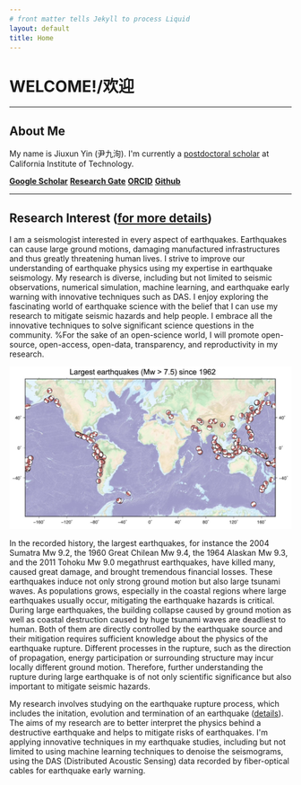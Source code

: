 ```yaml
---
# front matter tells Jekyll to process Liquid
layout: default
title: Home
---
```




# WELCOME!/欢迎
----

## About Me
My name is Jiuxun Yin (尹九洵). I'm currently a [postdoctoral scholar](http://www.seismolab.caltech.edu/yin_j.html) at California Institute of Technology.

[**Google Scholar**](https://scholar.google.com/citations?user=MongEqQAAAAJ&hl=en&oi=sra) 
[**Research Gate**](https://www.researchgate.net/profile/Jiuxun_Yin) 
[**ORCID**](https://orcid.org/0000-0003-0641-5680)
[**Github**](https://github.com/yinjiuxun)

----

## Research Interest ([for more details](/pages/research.html))
I am a seismologist interested in every aspect of earthquakes. Earthquakes can cause large ground motions, damaging manufactured infrastructures and thus greatly threatening human lives. I strive to improve our understanding of earthquake physics using my expertise in earthquake seismology. My research is diverse, including but not limited to seismic observations, numerical simulation, machine learning, and earthquake early warning with innovative techniques such as DAS. I enjoy exploring the fascinating world of earthquake science with the belief that I can use my research to mitigate seismic hazards and help people. I embrace all the innovative techniques to solve significant science questions in the community. %For the sake of an open-science world, I will promote open-source, open-access, open-data, transparency, and reproductivity in my research.

![large earthquakes (>7.5) since 1962](/assets/large_earthquakes.jpg)

In the recorded history, the largest earthquakes, for instance the 2004 Sumatra Mw 9.2, the 1960 Great Chilean Mw 9.4, the 1964 Alaskan Mw 9.3, and the 2011 Tohoku Mw 9.0 megathrust earthquakes, have killed many, caused great damage, and brought tremendous financial losses. These earthquakes induce not only strong ground motion but also large tsunami waves. As populations grows, especially in the coastal regions where large earthquakes usually occur, mitigating the earthquake hazards is critical. During large earthquakes, the building collapse caused by ground motion as well as coastal destruction caused by huge tsunami waves are deadliest to human. Both of them are directly controlled by the earthquake source and their mitigation requires sufficient knowledge about the physics of the earthquake rupture. Different processes in the rupture, such as the direction of propagation, energy participation or surrounding structure may incur locally different ground motion. Therefore, further understanding the rupture during large earthquake is of not only scientific significance but also important to mitigate seismic hazards.

My research involves studying on the earthquake rupture process, which includes the initation, evolution and termination of an earthquake ([details](/pages/research.html)). The aims of my research are to better interpret the physics behind a destructive earthquake and helps to mitigate risks of earthquakes. I'm applying innovative techniques in my earthquake studies, including but not limited to using machine learning techniques to denoise the seismograms, using the DAS (Distributed Acoustic Sensing) data recorded by fiber-optical cables for earthquake early warning.
